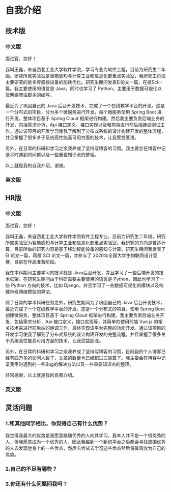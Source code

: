 # 自我介绍

## 技术版

### 中文版

面试官，您好！

我叫王鑫，来自西北工业大学软件学院，学习专业为软件工程，目前为研究生二年级。研究所属实验室是智能感知与计算工业和信息化部重点实验室，我研究生阶段主要研究的是多传感器设备的能耗优化。研究生期间发表Ei论文一篇，在投Sci一篇。我主要使用的语言是 Java，同时也学习了 Python，主要用于数据可视化以及网络爬虫脚本的编写。

最近为了巩固自己的 Java 后台开发技术，完成了一个在线教学平台的开发。这是一个分布式的项目，分为多个微服务进行开发，每个微服务使用 Spring Boot 进行开发，整体项目基于 Spring Cloud 框架进行构建。然后我主要负责后端业务的开发，包括需求分析，Api 接口定义，接口实现以及和前端进行前后端连调测试工作。通过该项目的开发学习使我了解到了分布式系统的设计构建开发的整体流程，并且掌握了很多关于系统高性能高可用方面的技术，让我受益匪浅。

另外，在日常的科研和学习之余我养成了坚持写博客的习惯。我主要会在博客中记录平时遇到的问题以及一些重要知识点的整理。

以上就是我的自我介绍，谢谢。

### 英文版



## HR版

### 中文版

面试官，您好！

我叫王鑫，来自西北工业大学软件学院软件工程专业，目前为研究生二年级，研究所属实验室为智能感知与计算工业和信息化部重点实验室。我研究的方向是普适计算，目前所做的研究内容是基于移动智能设备的感知与计算。研究生期间我发表了 EI 论文一篇，再投 SCI 论文一篇，并参与了 2020年全国大学生物联网设计竞赛，目前在作品准备阶段。

我在本科期间主要学习的技术栈是 Java后台开发，并且学习了一些后端开发的技术框架。在研究生期间由于科研需要主要使用的语言是 Python，因此也学习了一些 Python 方向的技术，比如 Django，并且学习了一些数据可视化的模块以及构建神经网络模型的算法。

除了日常的学术科研任务之外，研究生期间为了巩固自己的 Java 后台开发技术，最近完成了一个在线教学平台的开发。这是一个分布式的项目，使用 Spring Boot 创建微服务，整体项目基于 Spring Cloud 框架进行构建。我主要负责后端业务开发，包括需求分析，Api 接口定义，接口实现等，并简单的使用前端 Vue.js 的相关技术来进行前后端的连调工作，最终实现该平台完整的功能开发。通过该项目的开发学习使我了解到了分布式系统的设计构建开发的完整流程，并且掌握了很多关于系统高性能高可用方面的技术，让我受益匪浅。

另外，在日常的科研和学习之余我养成了坚持写博客的习惯，目前我的个人博客已经有四万多的访问人数了，文章的数量也已经超过三百篇了。我主要会在博客中记录我平时遇到的一些Bug的解决方法以及一些重要知识点的整理。

非常感谢，以上就是我的自我介绍。

### 英文版

## 灵活问题

### 1.和其他同学相比，你觉得自己有什么优势？

我觉得我最大的优势是我愿意跟随优秀的人向其学习，我本人并不是一个很优秀的人，但我愿意成为一个优秀的人，因此我每到一个新的平台之后都会寻找周围优秀的人去发现他身上的一些优点，然后去尝试去学习这些优点然后将其吸收为自己的优势。

### 2.自己的不足有哪些？



### 3.你还有什么问题问我吗？

